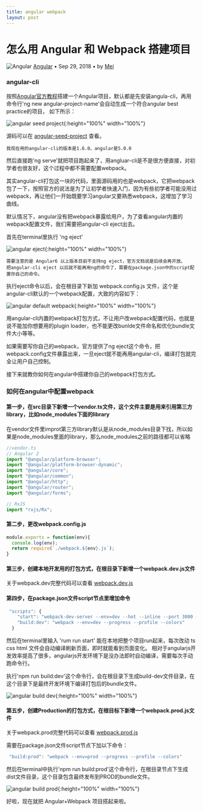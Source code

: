 ```yaml
---
title: angular webpack
layout: post
---
```


# 怎么用 Angular 和 Webpack 搭建项目

<div class="title-meta">
    <span><img class="title-category-img" src="../../../assets/images/categories/angular.svg" alt="Angular"></span>
    <span><a class="github-link" href="/2018/09/28/angular.html">Angular</a></span>
    <span class="title-bullet">•</span>
    <span>Sep 29, 2018</span>
    <span class="title-bullet">•</span>
    <span>by <a class="github-link" href="http://github.com/limeii" title="http://github.com/limeii">Mei</a></span>
</div>

### angular-cli
按照[Angular官方教程](https://angular.io/tutorial)搭建一个Angular项目，默认都是先安装angula-cli，再用命令行'ng new angular-project-name'会自动生成一个符合angular best practice的项目， 如下所示：


![angular seed project]( https://limeii.github.io/assets/images/posts/angular/angular-seed-project.png){:height="100%" width="100%"}

源码可以在 [angular-seed-project](https://github.com/LiMeii/angular-seed-project) 查看。

```
我现在用的angular-cli的版本是1.6.0，angular是5.0.0
```
然后直接跑'ng serve'就把项目跑起来了，用angluar-cli是不是很方便直接，对初学者也很友好，这个过程中都不需要配置webpack。

其实angular-cli打包这一块的代码，里面源码用的也是webpack，它把webpack包了一下，按照官方的说法是为了让初学者快速入门，因为有些初学者可能没用过webpack，再让他们一开始既要学习angular又要熟悉webpack，这增加了学习曲线。

默认情况下，angular没有把webpack暴露给用户，为了查看angular内置的webpack配置文件，我们需要把angular-cli eject出去。

首先在terminal里执行 'ng eject'

![angular eject]( https://limeii.github.io/assets/images/posts/angular/angular-seedproject-eject.png){:height="100%" width="100%"}

```
需要注意的是 Angular6 以上版本目前不支持ng eject，官方文档说是后续会再开放。
把angular-cli eject 以后就不能再用ng的命令了，需要在package.json中的script配置你自己的命令。
```

执行eject命令以后，会在根目录下新加 webpack.config.js 文件，这个是angular-cli默认的一个webpack配置，大致的内容如下：

![angular default webpack]( https://limeii.github.io/assets/images/posts/angular/angular-default-webpack.png){:height="100%" width="100%"}

用angular-cli内置的webpack打包方式，不让用户改webpack配置代码，也就是说不能加你想要用的plugin loader，也不能更改bunlde文件命名和优化bundle文件大小等等。

如果需要写你自己的webpack，官方提供了ng eject这个命令，把webpack.config文件暴露出来，一旦eject就不能再用angular-cli，编译打包就完全让用户自己控制。

接下来就教你如何在angular中搭建你自己的webpack打包方式。

### 如何在angular中配置webpack

#### 第一步，在src目录下新增一个vendor.ts文件，这个文件主要是用来引用第三方library，比如node_modules下面的library

在vendor文件里improt第三方library默认是从node_modules目录下找，所以如果是node_modules里面的library，那么node_modules之前的路径都可以省略

```ts
//vendor.ts
// Angular 2
import "@angular/platform-browser";
import "@angular/platform-browser-dynamic";
import "@angular/core";
import "@angular/common";
import "@angular/http";
import "@angular/router";
import "@angular/forms";

// RxJS
import "rxjs/Rx";
```

#### 第二步，更改webpack.config.js

```js
module.exports = function(env){
  console.log(env);
  return require(`./webpack.${env}.js`);
}
```

#### 第三步，创建本地开发用的打包方式，在根目录下新增一个webpack.dev.js文件

关于webpack.dev完整代码可以查看 [webpack.dev.js](https://github.com/LiMeii/angular-seed-project/blob/master/webpack/webpack.dev.js)

#### 第四步，在package.json文件script节点里增加命令

```js
 "scripts": {
    "start": "webpack-dev-server --env=dev --hot --inline --port 3000 --open\"",
    "build:dev": "webpack --env=dev --progress --profile --colors"
  }
```
然后在terminal里输入 'rum run start' 能在本地把整个项目run起来，每次改动 ts css html 文件会自动编译刷新页面，即时就能看到页面变化。
相对于angularjs开发效率提高了很多，angularjs开发环境下是没办法即时自动编译，需要每次手动跑命令行。

执行'npm run build:dev'这个命令行，会在根目录下生成build-dev文件目录，在这个目录下是最终开发环境下编译打包后的bundle文件。

![angular build dev]( https://limeii.github.io/assets/images/posts/angular/angular-build-dev-file.png){:height="100%" width="100%"}


#### 第五步，创建Production的打包方式，在根目标下新增一个webpack.prod.js文件

关于webpack.prod完整代码可以查看 [webpack.prod.js](https://github.com/LiMeii/angular-seed-project/blob/master/webpack/webpack.prod.js)

需要在package.json文件script节点下加以下命令：

```js
 "build:prod": "webpack --env=prod --progress --profile --colors"
```
然后在terminal中执行'npm run build:prod'这个命令行，在根目录节点下生成dist文件目录，这个目录包含最终发布到PROD的bundle文件。

![angular build prod]( https://limeii.github.io/assets/images/posts/angular/angular-build-prod-file.png){:height="100%" width="100%"}

好啦，现在就把 Angular+Webpack 项目搭起来啦。
